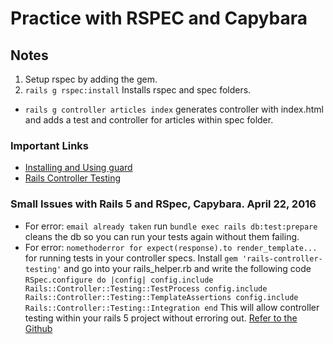 # Practice with RSPEC and Capybara

## Notes

1. Setup rspec by adding the gem.
2. ``` rails g rspec:install ``` Installs rspec and spec folders.
- ``` rails g controller articles index ``` generates controller with index.html and adds a test and controller for articles within spec folder.

### Important Links
- [Installing and Using guard](https://github.com/guard/guard-rspec)
- [Rails Controller Testing](https://github.com/rails/rails-controller-testing)

### Small Issues with Rails 5 and RSpec, Capybara. April 22, 2016
- For error: ``` email already taken ``` run ``` bundle exec rails db:test:prepare ``` cleans the db so you can run your tests again without them failing.
- For error: ``` nomethoderror for expect(response).to render_template... ``` for running tests in your controller specs. Install ``` gem 'rails-controller-testing' ``` and go into your rails_helper.rb and write the following code ``` RSpec.configure do |config|
  config.include Rails::Controller::Testing::TestProcess
  config.include Rails::Controller::Testing::TemplateAssertions
  config.include Rails::Controller::Testing::Integration
end ``` This will allow controller testing within your rails 5 project without erroring out.
[Refer to the Github](https://github.com/rails/rails-controller-testing)